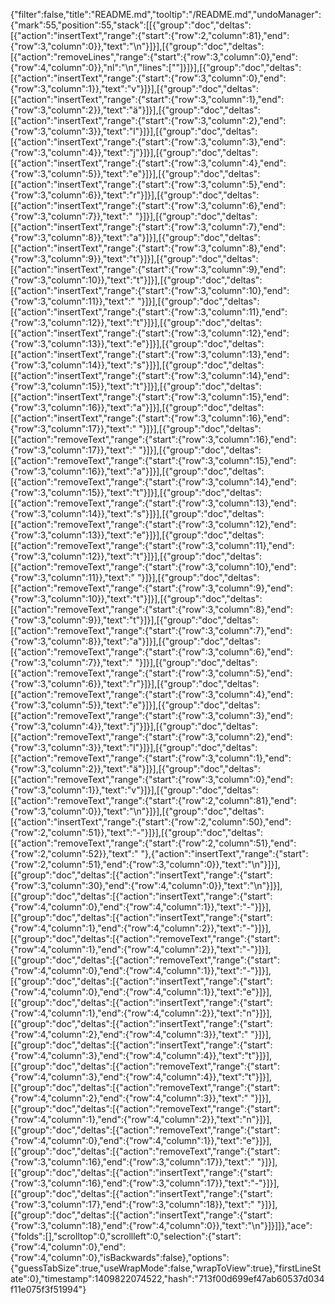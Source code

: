 {"filter":false,"title":"README.md","tooltip":"/README.md","undoManager":{"mark":55,"position":55,"stack":[[{"group":"doc","deltas":[{"action":"insertText","range":{"start":{"row":2,"column":81},"end":{"row":3,"column":0}},"text":"\n"}]}],[{"group":"doc","deltas":[{"action":"removeLines","range":{"start":{"row":3,"column":0},"end":{"row":4,"column":0}},"nl":"\n","lines":[""]}]}],[{"group":"doc","deltas":[{"action":"insertText","range":{"start":{"row":3,"column":0},"end":{"row":3,"column":1}},"text":"v"}]}],[{"group":"doc","deltas":[{"action":"insertText","range":{"start":{"row":3,"column":1},"end":{"row":3,"column":2}},"text":"ä"}]}],[{"group":"doc","deltas":[{"action":"insertText","range":{"start":{"row":3,"column":2},"end":{"row":3,"column":3}},"text":"l"}]}],[{"group":"doc","deltas":[{"action":"insertText","range":{"start":{"row":3,"column":3},"end":{"row":3,"column":4}},"text":"j"}]}],[{"group":"doc","deltas":[{"action":"insertText","range":{"start":{"row":3,"column":4},"end":{"row":3,"column":5}},"text":"e"}]}],[{"group":"doc","deltas":[{"action":"insertText","range":{"start":{"row":3,"column":5},"end":{"row":3,"column":6}},"text":"r"}]}],[{"group":"doc","deltas":[{"action":"insertText","range":{"start":{"row":3,"column":6},"end":{"row":3,"column":7}},"text":" "}]}],[{"group":"doc","deltas":[{"action":"insertText","range":{"start":{"row":3,"column":7},"end":{"row":3,"column":8}},"text":"a"}]}],[{"group":"doc","deltas":[{"action":"insertText","range":{"start":{"row":3,"column":8},"end":{"row":3,"column":9}},"text":"t"}]}],[{"group":"doc","deltas":[{"action":"insertText","range":{"start":{"row":3,"column":9},"end":{"row":3,"column":10}},"text":"t"}]}],[{"group":"doc","deltas":[{"action":"insertText","range":{"start":{"row":3,"column":10},"end":{"row":3,"column":11}},"text":" "}]}],[{"group":"doc","deltas":[{"action":"insertText","range":{"start":{"row":3,"column":11},"end":{"row":3,"column":12}},"text":"t"}]}],[{"group":"doc","deltas":[{"action":"insertText","range":{"start":{"row":3,"column":12},"end":{"row":3,"column":13}},"text":"e"}]}],[{"group":"doc","deltas":[{"action":"insertText","range":{"start":{"row":3,"column":13},"end":{"row":3,"column":14}},"text":"s"}]}],[{"group":"doc","deltas":[{"action":"insertText","range":{"start":{"row":3,"column":14},"end":{"row":3,"column":15}},"text":"t"}]}],[{"group":"doc","deltas":[{"action":"insertText","range":{"start":{"row":3,"column":15},"end":{"row":3,"column":16}},"text":"a"}]}],[{"group":"doc","deltas":[{"action":"insertText","range":{"start":{"row":3,"column":16},"end":{"row":3,"column":17}},"text":" "}]}],[{"group":"doc","deltas":[{"action":"removeText","range":{"start":{"row":3,"column":16},"end":{"row":3,"column":17}},"text":" "}]}],[{"group":"doc","deltas":[{"action":"removeText","range":{"start":{"row":3,"column":15},"end":{"row":3,"column":16}},"text":"a"}]}],[{"group":"doc","deltas":[{"action":"removeText","range":{"start":{"row":3,"column":14},"end":{"row":3,"column":15}},"text":"t"}]}],[{"group":"doc","deltas":[{"action":"removeText","range":{"start":{"row":3,"column":13},"end":{"row":3,"column":14}},"text":"s"}]}],[{"group":"doc","deltas":[{"action":"removeText","range":{"start":{"row":3,"column":12},"end":{"row":3,"column":13}},"text":"e"}]}],[{"group":"doc","deltas":[{"action":"removeText","range":{"start":{"row":3,"column":11},"end":{"row":3,"column":12}},"text":"t"}]}],[{"group":"doc","deltas":[{"action":"removeText","range":{"start":{"row":3,"column":10},"end":{"row":3,"column":11}},"text":" "}]}],[{"group":"doc","deltas":[{"action":"removeText","range":{"start":{"row":3,"column":9},"end":{"row":3,"column":10}},"text":"t"}]}],[{"group":"doc","deltas":[{"action":"removeText","range":{"start":{"row":3,"column":8},"end":{"row":3,"column":9}},"text":"t"}]}],[{"group":"doc","deltas":[{"action":"removeText","range":{"start":{"row":3,"column":7},"end":{"row":3,"column":8}},"text":"a"}]}],[{"group":"doc","deltas":[{"action":"removeText","range":{"start":{"row":3,"column":6},"end":{"row":3,"column":7}},"text":" "}]}],[{"group":"doc","deltas":[{"action":"removeText","range":{"start":{"row":3,"column":5},"end":{"row":3,"column":6}},"text":"r"}]}],[{"group":"doc","deltas":[{"action":"removeText","range":{"start":{"row":3,"column":4},"end":{"row":3,"column":5}},"text":"e"}]}],[{"group":"doc","deltas":[{"action":"removeText","range":{"start":{"row":3,"column":3},"end":{"row":3,"column":4}},"text":"j"}]}],[{"group":"doc","deltas":[{"action":"removeText","range":{"start":{"row":3,"column":2},"end":{"row":3,"column":3}},"text":"l"}]}],[{"group":"doc","deltas":[{"action":"removeText","range":{"start":{"row":3,"column":1},"end":{"row":3,"column":2}},"text":"ä"}]}],[{"group":"doc","deltas":[{"action":"removeText","range":{"start":{"row":3,"column":0},"end":{"row":3,"column":1}},"text":"v"}]}],[{"group":"doc","deltas":[{"action":"removeText","range":{"start":{"row":2,"column":81},"end":{"row":3,"column":0}},"text":"\n"}]}],[{"group":"doc","deltas":[{"action":"insertText","range":{"start":{"row":2,"column":50},"end":{"row":2,"column":51}},"text":"-"}]}],[{"group":"doc","deltas":[{"action":"removeText","range":{"start":{"row":2,"column":51},"end":{"row":2,"column":52}},"text":" "},{"action":"insertText","range":{"start":{"row":2,"column":51},"end":{"row":3,"column":0}},"text":"\n"}]}],[{"group":"doc","deltas":[{"action":"insertText","range":{"start":{"row":3,"column":30},"end":{"row":4,"column":0}},"text":"\n"}]}],[{"group":"doc","deltas":[{"action":"insertText","range":{"start":{"row":4,"column":0},"end":{"row":4,"column":1}},"text":"-"}]}],[{"group":"doc","deltas":[{"action":"insertText","range":{"start":{"row":4,"column":1},"end":{"row":4,"column":2}},"text":"-"}]}],[{"group":"doc","deltas":[{"action":"removeText","range":{"start":{"row":4,"column":1},"end":{"row":4,"column":2}},"text":"-"}]}],[{"group":"doc","deltas":[{"action":"removeText","range":{"start":{"row":4,"column":0},"end":{"row":4,"column":1}},"text":"-"}]}],[{"group":"doc","deltas":[{"action":"insertText","range":{"start":{"row":4,"column":0},"end":{"row":4,"column":1}},"text":"e"}]}],[{"group":"doc","deltas":[{"action":"insertText","range":{"start":{"row":4,"column":1},"end":{"row":4,"column":2}},"text":"n"}]}],[{"group":"doc","deltas":[{"action":"insertText","range":{"start":{"row":4,"column":2},"end":{"row":4,"column":3}},"text":" "}]}],[{"group":"doc","deltas":[{"action":"insertText","range":{"start":{"row":4,"column":3},"end":{"row":4,"column":4}},"text":"t"}]}],[{"group":"doc","deltas":[{"action":"removeText","range":{"start":{"row":4,"column":3},"end":{"row":4,"column":4}},"text":"t"}]}],[{"group":"doc","deltas":[{"action":"removeText","range":{"start":{"row":4,"column":2},"end":{"row":4,"column":3}},"text":" "}]}],[{"group":"doc","deltas":[{"action":"removeText","range":{"start":{"row":4,"column":1},"end":{"row":4,"column":2}},"text":"n"}]}],[{"group":"doc","deltas":[{"action":"removeText","range":{"start":{"row":4,"column":0},"end":{"row":4,"column":1}},"text":"e"}]}],[{"group":"doc","deltas":[{"action":"removeText","range":{"start":{"row":3,"column":16},"end":{"row":3,"column":17}},"text":" "}]}],[{"group":"doc","deltas":[{"action":"insertText","range":{"start":{"row":3,"column":16},"end":{"row":3,"column":17}},"text":"-"}]}],[{"group":"doc","deltas":[{"action":"insertText","range":{"start":{"row":3,"column":17},"end":{"row":3,"column":18}},"text":" "}]}],[{"group":"doc","deltas":[{"action":"insertText","range":{"start":{"row":3,"column":18},"end":{"row":4,"column":0}},"text":"\n"}]}]]},"ace":{"folds":[],"scrolltop":0,"scrollleft":0,"selection":{"start":{"row":4,"column":0},"end":{"row":4,"column":0},"isBackwards":false},"options":{"guessTabSize":true,"useWrapMode":false,"wrapToView":true},"firstLineState":0},"timestamp":1409822074522,"hash":"713f00d699ef47ab60537d034f11e075f3f51994"}